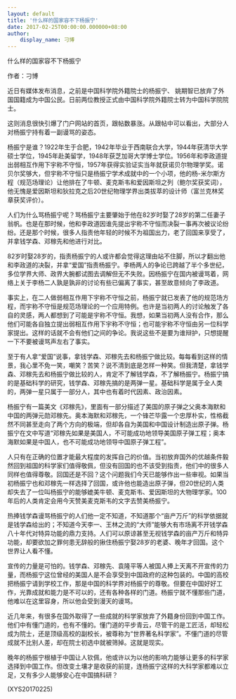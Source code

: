```yaml
---
layout: default
title: '什么样的国家容不下杨振宁'
date: 2017-02-25T00:00:00.000000+08:00
author:
    display_name: 刁博
---
```


什么样的国家容不下杨振宁

作者：刁博

近日有媒体发布消息，之前是中国科学院外籍院士的杨振宁、 姚期智已放弃了外国国籍成为中国公民。日前两位教授正式由中国科学院外籍院士转为中国科学院院士。

这则消息很快引爆了门户网站的首页，跟帖数暴涨。从跟帖中可以看出，大部分人对杨振宁持有着一副谩骂的姿态。

杨振宁是谁？1922年生于合肥，1942年毕业于西南联合大学，1944年获清华大学硕士学位，1945年赴美留学，1948年获芝加哥大学博士学位。1956年和李政道提出弱相互作用下宇称不守恒，1957年获得实验证实当年就获诺贝尔物理学奖。诺贝尔奖够大，但宇称不守恒只是杨振宁学术成就中的一个小项，他的杨-米尔斯方程（规范场理论）让他排在了牛顿、麦克斯韦和爱因斯坦之列（鲍尔奖获奖词），他无愧是爱因斯坦和狄拉克之后20世纪物理学界出类拔萃的设计师（富兰克林奖章获奖评价）。

人们为什么骂杨振宁呢？骂杨振宁主要肇始于他在82岁时娶了28岁的第二任妻子翁帆。也是在那时候，他和李政道因谁先提出宇称不守恒而决裂一事再次被议论纷纷。还是那个时候，很多人指责他年轻的时候不为祖国出力，老了回国来享受了，并拿钱学森、邓稼先和他进行对比。

82岁时娶28岁的，指责杨振宁的人或许都会觉得这理由站不住脚，所以才翻出他和李政道的决裂，并拿“爱国”指责杨振宁。李杨两人的争论已跨越了半个多世纪，多位学界大师、政界大腕都试图去调解但无不失败。因杨振宁在国内被谩骂着，网络上关于李杨二人孰是孰非的讨论有些已偏离了事实，甚至故意倾向了李政道。

事实上，在二人做弱相互作用下宇称不守恒之前，杨振宁就已发表了他的规范场方程，而宇称不守恒是规范场理论的一个应用特例。也许是当初两人的讨论触发了各自的灵感，两人都想到了可能是宇称不守恒。我想，如果当初两人没有合作，那么他们可能各自独立提出弱相互作用下宇称不守恒；也可能宇称不守恒由另一位科学家提出。这样的话就不会有他们之间的争论。我说这些不是要为谁辩护，只想提醒一下不要被谩骂声左右了事实。

至于有人拿“爱国”说事，拿钱学森、邓稼先去和杨振宁做比较。每每看到这样的情景，我心里不免一笑，嘲笑？苦笑？说不清到底是怎样一种笑。但我清楚，拿钱学森、邓稼先去和杨振宁做比较的人，肯定不了解钱学森，不了解杨振宁。杨振宁搞的是基础科学的研究，钱学森、邓稼先搞的是两弹一星。基础科学是属于全人类的，两弹一星只属于一部分人，其中也有着时代因素、政治因素。

杨振宁有一篇美文《邓稼先》，里面有一部分描述了美国的原子弹之父奥本海默和中国的两弹元勋邓稼先。奥本海默和邓稼先，一个锋芒毕露一个忠厚朴实，性格截然不同甚至走向了两个方向的极端，但却各自为美国和中国设计制造出原子弹。杨振宁在文中写道“邓稼先如果是美国人，不可能成功地领导美国原子弹工程；奥本海默如果是中国人，也不可能成功地领导中国原子弹工程”。

人只有在正确的位置才能最大程度的发挥自己的价值。当初放弃国外的优越条件毅然回到祖国的科学家们值得敬佩，但没有回国的也不该受到指责，他们中的很多人同样也值得尊敬。回国还是不回？这个问题我们今天已能够作出一些审视。如果当初杨振宁也和邓稼先一样选择了回国，或许他也能造出原子弹，但20世纪的人类却失去了一位叫杨振宁的能够媲美牛顿、麦克斯韦、爱因斯坦的大物理学家。100年后的人类肯定会用今天赞美麦克斯韦的文字去赞美杨振宁。

热捧钱学森谩骂杨振宁的人们他一定不知道，不知道那个“亩产万斤”的科学依据就是钱学森给出的；不知道今天李一、王林之流的“大师”能够大有市场离不开钱学森八十年代对特异功能的鼎力支持。人们可以原谅甚至无视钱学森的亩产万斤和特异功能，却要欲加之罪何患无辞般的揪住杨振宁娶28岁的老婆、晚年才回国。这个世界让人看不懂。

宣传的力量是可怕的。钱学森、邓稼先、袁隆平等人被国人捧上天离不开宣传的力量，而杨振宁这位曾经的美国人是不会享受到中国政府的这种包装的。中国的高校把杨振宁请到学校工作，那是中国的科学界对杨振宁的尊敬。但要在中国好好工作，光靠成就和能力是不可以的，还有各种各样的门道。杨振宁就不懂那些门道，他难以在这里容身，所以他会受到漫天的谩骂。

近几年来，有很多在国外取得了一些成就的科学家放弃了外籍身份回到中国工作。他们中有懂门道的，也有不懂的。懂门道的平步青云，尽管干的是工匠活，却轻松成为院士，还是顶级高校的副校长，被尊称为“世界著名科学家”。不懂门道的尽管成就不比别人差，却在院士初选中就被筛掉。这就是现实。

晚年的杨振宁根植于中国让人钦佩，他或许以为以他的影响力能够让更多的科学家选择到中国工作。但改变土壤才是收获的前提，连杨振宁这样的大科学家都难以立足，又有多少人能够安心在中国搞科研？

(XYS20170225)

